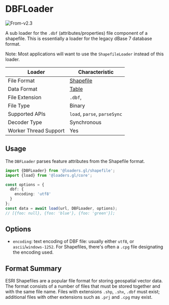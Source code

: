 # DBFLoader

<p class="badges">
  <img src="https://img.shields.io/badge/From-v2.3-blue.svg?style=flat-square" alt="From-v2.3" />
</p>

A sub loader for the `.dbf` (attributes/properties) file component of a shapefile. This is essentially a loader for the legacy dBase 7 database format.

Note: Most applications will want to use the `ShapefileLoader` instead of this loader.

| Loader                | Characteristic                               |
| --------------------- | -------------------------------------------- |
| File Format           | [Shapefile](/docs/modules/shapefile/formats/shapefile)                                   |
| Data Format           | [Table](/docs/specifications/category-table) |
| File Extension        | `.dbf`,                                      |
| File Type             | Binary                                       |
| Supported APIs        | `load`, `parse`, `parseSync`                 |
| Decoder Type          | Synchronous                                  |
| Worker Thread Support | Yes                                          |

## Usage

The `DBFLoader` parses feature attributes from the Shapefile format.

```typescript
import {DBFLoader} from '@loaders.gl/shapefile';
import {load} from '@loaders.gl/core';

const options = {
  dbf: {
    encoding: 'utf8'
  }
};
const data = await load(url, DBFLoader, options);
// [{foo: null}, {foo: 'blue'}, {foo: 'green'}];
```

## Options

- `encoding`: text encoding of DBF file: usually either `utf8`, or `ascii`/`windows-1252`. For Shapefiles, there's often a `.cpg` file designating the encoding used.

## Format Summary

ESRI Shapefiles are a popular file format for storing geospatial vector data.
The format consists of a number of files that must be stored together and with
the same file name. Files with extensions `.shp`, `.shx`, `.dbf` must exist;
additional files with other extensions such as `.prj` and `.cpg` may exist.
